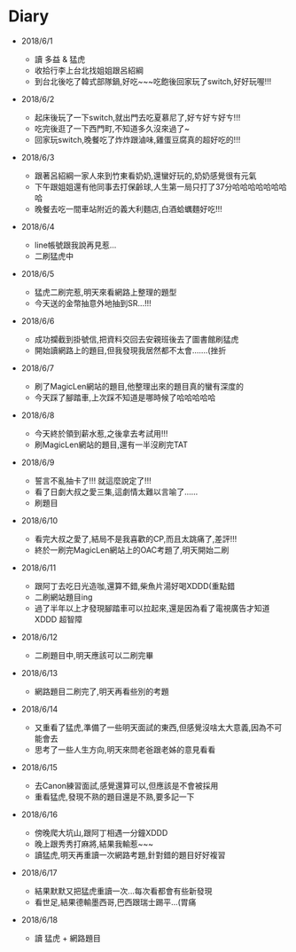 # Diary

* 2018/6/1
  * 讀 多益 & 猛虎
  * 收拾行李上台北找姐姐跟呂紹綱
  * 到台北後吃了韓式部隊鍋,好吃~~~吃飽後回家玩了switch,好好玩喔!!!

* 2018/6/2
  * 起床後玩了一下switch,就出門去吃夏慕尼了,好ㄘ好ㄘ好ㄘ!!!
  * 吃完後逛了一下西門町,不知道多久沒來過了~
  * 回家玩switch,晚餐吃了炸炸跟滷味,雞蛋豆腐真的超好吃的!!!

* 2018/6/3
  * 跟著呂紹綱一家人來到竹東看奶奶,還蠻好玩的,奶奶感覺很有元氣
  * 下午跟姐姐還有他同事去打保齡球,人生第一局只打了37分哈哈哈哈哈哈哈哈
  * 晚餐去吃一間車站附近的義大利麵店,白酒蛤蠣麵好吃!!!

* 2018/6/4
  * line帳號跟我說再見惹...
  * 二刷猛虎中

* 2018/6/5
  * 猛虎二刷完惹,明天來看網路上整理的題型
  * 今天送的金幣抽意外地抽到SR...!!!

* 2018/6/6
  * 成功攔截到掛號信,把資料交回去安親班後去了圖書館刷猛虎
  * 開始讀網路上的題目,但我發現我居然都不太會.......(挫折

* 2018/6/7
  * 刷了MagicLen網站的題目,他整理出來的題目真的蠻有深度的
  * 今天踩了腳踏車,上次踩不知道是哪時候了哈哈哈哈哈

* 2018/6/8
  * 今天終於領到薪水惹,之後拿去考試用!!!
  * 刷MagicLen網站的題目,還有一半沒刷完TAT

* 2018/6/9
  * 誓言不亂抽卡了!!! 就這麼說定了!!!
  * 看了日劇大叔之愛三集,這劇情太難以言喻了......
  * 刷題目

* 2018/6/10
  * 看完大叔之愛了,結局不是我喜歡的CP,而且太跳痛了,差評!!!
  * 終於一刷完MagicLen網站上的OAC考題了,明天開始二刷

* 2018/6/11
  * 跟阿丁去吃日光造咖,還算不錯,柴魚片湯好喝XDDD(重點錯
  * 二刷網站題目ing
  * 過了半年以上才發現腳踏車可以拉起來,還是因為看了電視廣告才知道XDDD 超智障

* 2018/6/12
  * 二刷題目中,明天應該可以二刷完畢

* 2018/6/13
  * 網路題目二刷完了,明天再看些別的考題

* 2018/6/14
  * 又重看了猛虎,準備了一些明天面試的東西,但感覺沒啥太大意義,因為不可能會去
  * 思考了一些人生方向,明天來問老爸跟老姊的意見看看

* 2018/6/15
  * 去Canon練習面試,感覺還算可以,但應該是不會被採用
  * 重看猛虎,發現不熟的題目還是不熟,要多記一下

* 2018/6/16
  * 傍晚爬大坑山,跟阿丁相遇一分鐘XDDD
  * 晚上跟秀秀打麻將,結果我輸惹~~~
  * 讀猛虎,明天再重讀一次網路考題,針對錯的題目好好複習

* 2018/6/17
  * 結果默默又把猛虎重讀一次...每次看都會有些新發現
  * 看世足,結果德輸墨西哥,巴西跟瑞士踢平...(胃痛

* 2018/6/18
  * 讀 猛虎 + 網路題目